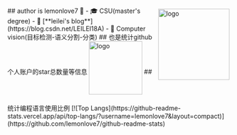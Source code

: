 
<img src="https://github-readme-stats.vercel.app/api?username=lemonlove7&show_icons=true" alt="logo" height="160" align="right" style="margin: 5px; margin-bottom: 20px;" />
## author is lemonlove7 👋
- 🎓 CSU(master's degree)
- 📖 [**leilei's blog**](https://blog.csdn.net/LEILEI18A)
- 🔭 Computer vision(目标检测-语义分割-分类)
## 也是统计github个人账户的star总数量等信息
<img src="https://github-profile-trophy.vercel.app/?username=lemonlove7&theme=flat" alt="logo" height="120" align="center" style="margin: auto; margin-bottom: 20px;" />
## 统计编程语言使用比例
[![Top Langs](https://github-readme-stats.vercel.app/api/top-langs/?username=lemonlove7&layout=compact)](https://github.com/lemonlove7/github-readme-stats)
